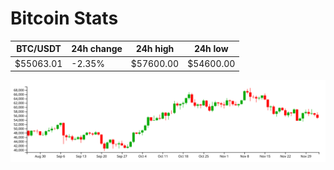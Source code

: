 # Bitcoin Stats

BTC/USDT|24h change|24h high|24h low|
|---|---|---|---|
|$55063.01|-2.35%|$57600.00|$54600.00|

<img src="./chart.svg">
